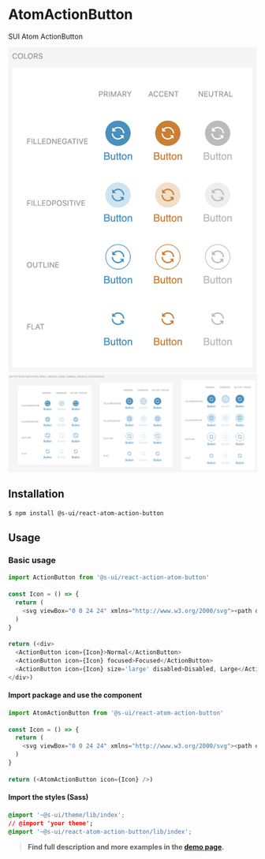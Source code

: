 # AtomActionButton

SUI Atom ActionButton

![Atom Action Button Colors](./assets/action-button-colors.png)
![Atom Action Button Sizes and States](./assets/action-button-sizes-states.png)

## Installation

```sh
$ npm install @s-ui/react-atom-action-button
```

## Usage

### Basic usage

```js
import ActionButton from '@s-ui/react-action-atom-button'

const Icon = () => {
  return (
    <svg viewBox="0 0 24 24" xmlns="http://www.w3.org/2000/svg"><path d="m6.3506 6.3506 2.649 2.649h-6v-6l1.938 1.938c1.842-1.849 4.347-2.938 7.062-2.938 5.515 0 10 4.486 10 10h-2c0-4.411-3.588-8-8-8-2.172 0-4.176.872-5.649 2.351zm11.2988 11.2988-2.649-2.649h6v6l-1.938-1.939c-1.842 1.85-4.347 2.939-7.062 2.939-5.515 0-10-4.486-10-10h2c0 4.411 3.588 8 8 8 2.172 0 4.176-.872 5.649-2.351z" /></svg>
  )
}

return (<div>
  <ActionButton icon={Icon}>Normal</ActionButton>
  <ActionButton icon={Icon} focused>Focused</ActionButton>
  <ActionButton icon={Icon} size='large' disabled>Disabled, Large</ActionButton>
</div>)

```

#### Import package and use the component

```js
import AtomActionButton from '@s-ui/react-atom-action-button'

const Icon = () => {
  return (
    <svg viewBox="0 0 24 24" xmlns="http://www.w3.org/2000/svg"><path d="m6.3506 6.3506 2.649 2.649h-6v-6l1.938 1.938c1.842-1.849 4.347-2.938 7.062-2.938 5.515 0 10 4.486 10 10h-2c0-4.411-3.588-8-8-8-2.172 0-4.176.872-5.649 2.351zm11.2988 11.2988-2.649-2.649h6v6l-1.938-1.939c-1.842 1.85-4.347 2.939-7.062 2.939-5.515 0-10-4.486-10-10h2c0 4.411 3.588 8 8 8 2.172 0 4.176-.872 5.649-2.351z" /></svg>
  )
}

return (<AtomActionButton icon={Icon} />)
```

#### Import the styles (Sass)

```css
@import '~@s-ui/theme/lib/index';
// @import 'your theme';
@import '~@s-ui/react-atom-action-button/lib/index';
```


> **Find full description and more examples in the [demo page](#).**